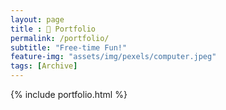 ```yaml
--- 
layout: page
title : 📖 Portfolio
permalink: /portfolio/
subtitle: "Free-time Fun!" 
feature-img: "assets/img/pexels/computer.jpeg"
tags: [Archive]
---
```


{% include portfolio.html %}